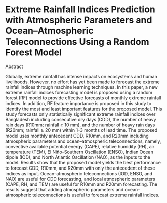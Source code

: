 # Extreme Rainfall Indices Prediction with Atmospheric Parameters and Ocean–Atmospheric Teleconnections Using a Random Forest Model 
Abstract

Globally, extreme rainfall has intense impacts on ecosystems and human livelihoods. However, no effort has yet been made to forecast the extreme rainfall indices through machine learning techniques. In this paper, a new extreme rainfall indices forecasting model is proposed using a random forest (RF) model to provide effective forecasts of monthly extreme rainfall indices. In addition, RF feature importance is proposed in this study to identify the most and least important features for the proposed model. This study forecasts only statistically significant extreme rainfall indices over Bangladesh including consecutive dry days (CDD), the number of heavy rain days (R10mm; rainfall ≥ 10 mm), and the number of heavy rain days (R20mm; rainfall ≥ 20 mm) within 1–3 months of lead time. The proposed model uses monthly antecedent CDD, R10mm, and R20mm including atmospheric parameters and ocean–atmospheric teleconnections, namely, convective available potential energy (CAPE), relative humidity (RH), air temperature (TEM), El Niño–Southern Oscillation (ENSO), Indian Ocean dipole (IOD), and North Atlantic Oscillation (NAO), as the inputs to the model. Results show that the proposed model yields the best performance to forecast CDD, R10mm, and R20mm with only the antecedent of these indices as input. Ocean–atmospheric teleconnections (IOD, ENSO, and NAO) are useful for CDD forecasting, and local atmospheric parameters (CAPE, RH, and TEM) are useful for R10mm and R20mm forecasting. The results suggest that adding atmospheric parameters and ocean–atmospheric teleconnections is useful to forecast extreme rainfall indices.
